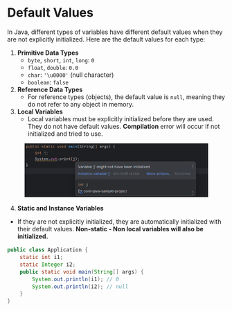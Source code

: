 # Default Values

In Java, different types of variables have different default values when they are not explicitly initialized. Here are the default values for each type:

1. **Primitive Data Types**
   * `byte`, `short`, `int`, `long`: `0`
   * `float`, `double`: `0.0`
   * `char`: `'\u0000'` (null character)
   * `boolean`: `false`
2. **Reference Data Types**
   * For reference types (objects), the default value is `null`, meaning they do not refer to any object in memory.
3. **Local Variables**
   * Local variables must be explicitly initialized before they are used. They do not have default values. **Compilation** error will occur if not initialized and tried to use.

<figure><img src="../../../.gitbook/assets/image (301).png" alt="" width="563"><figcaption></figcaption></figure>

4. **Static and Instance Variables**

* If they are not explicitly initialized, they are automatically initialized with their default values. **Non-static - Non local variables will also be initialized.**

```java
public class Application {
    static int i1;
    static Integer i2;
    public static void main(String[] args) {
        System.out.println(i1); // 0
        System.out.println(i2); // null
    }
}
```
